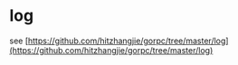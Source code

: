 # log

see [https://github.com/hitzhangjie/gorpc/tree/master/log](https://github.com/hitzhangjie/gorpc/tree/master/log)
